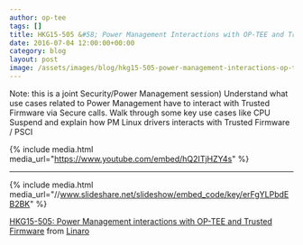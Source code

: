 ```yaml
---
author: op-tee
tags: []
title: HKG15-505 &#58; Power Management Interactions with OP-TEE and Trusted Firmware
date: 2016-07-04 12:00:00+00:00
category: blog
layout: post
image: /assets/images/blog/hkg15-505-power-management-interactions-op-tee-trusted-firmware-image.jpg
---
```


Note: this is a joint Security/Power Management session) Understand what use cases related to Power Management have to interact with Trusted Firmware via Secure calls. Walk through some key use cases like CPU Suspend and explain how PM Linux drivers interacts with Trusted Firmware / PSCI

{% include media.html media_url="https://www.youtube.com/embed/hQ2ITjHZY4s" %}

---

{% include media.html media_url="//www.slideshare.net/slideshow/embed_code/key/erFgYLPbdEB2BK" %}

[HKG15-505: Power Management interactions with OP-TEE and Trusted Firmware](https://www.slideshare.net/linaroorg/hkg15-505-power-management-interactions-with-optee-repaired) from [Linaro](http://www.slideshare.net/linaroorg)